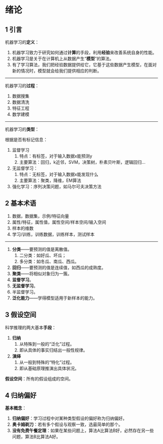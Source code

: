 # 绪论

## 1 引言

机器学习的**定义**：

1. 机器学习致力于研究如何通过**计算**的手段，利用**经验**来改善系统自身的性能。
2. 机器学习是关于在计算机上从数据产生“**模型**”的算法。
3. 有了学习算法，我们把经验数据提供给它，它基于这些数据产生模型，在面对新的情况时，模型就会给我们提供相应的判断。

---

机器学习的**过程**：

1. 数据搜集
2. 数据清洗
3. 特征工程
4. 数学建模
  
---

机器学习的**类型**：

根据是否有标记信息：

1. 监督学习 
   1. 特点：有标签，对于输入数据x能预测y
   2. 主要算法：回归，k近邻，SVM，决策树，朴素贝叶斯，逻辑回归...
2. 无监督学习：
   1. 特点：无标签，对于输入数据x能发现什么
   2. 主要算法：聚类，降维，EM算法
3. 强化学习：序列决策问题，如马尔可夫决策方法

## 2 基本术语

1. 数据，数据集，示例/特征向量
2. 属性/特征，属性值，属性空间/样本空间/输入空间
3. 样本的维数
4. 学习/训练，训练数据，训练样本，测试样本

---

1. **分类**——要预测的值是离散值。
   1. 二分类：如好瓜、坏瓜；
   2. 多分类：如冬瓜、南瓜、西瓜。
2. **回归**——要预测的值是连续值，如西瓜的成熟度。
3. **聚类**——将相似对象归为一簇。
4. **监督学习**。
5. **无监督学习**。
6. 半监督学习。
7. **泛化能力**——学得模型适用于新样本的能力。

## 3 假设空间

科学推理的两大基本**手段**：

1. **归纳**
   1. 从特殊到一般的“泛化”过程。
   2. 即从具体的事实归结出一般性规律。
2. **演绎**
   1. 从一般到特殊的“特化”过程。
   2. 即从基础原理推演出具体状况。

**假设空间**：所有的假设组成的空间。

## 4 归纳偏好

**基本概念**：  

1. **归纳偏好**：学习过程中对某种类型假设的偏好称为归纳偏好。
2. **奥卡姆剃刀**：若有多个假设与观察一致，选最简单的那个。
3. **没有免费午餐定理**：如果在某些问题上，算法A比算法B好，必然存在另一些问题，算法B比算法A好。